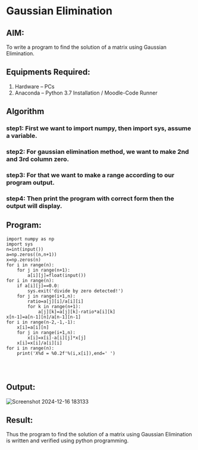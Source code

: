 # Gaussian Elimination

## AIM:
To write a program to find the solution of a matrix using Gaussian Elimination.

## Equipments Required:
1. Hardware – PCs
2. Anaconda – Python 3.7 Installation / Moodle-Code Runner

## Algorithm
### step1: First we want to import numpy, then import sys, assume a variable.

### step2: For gaussian elimination method, we want to make 2nd and 3rd column zero.

### step3: For that we want to make a range according to our program output.

### step4: Then print the program with correct form then the output will display.

## Program:
```
import numpy as np
import sys
n=int(input())
a=np.zeros((n,n+1))
x=np.zeros(n)
for i in range(n):
    for j in range(n+1):
        a[i][j]=float(input())
for i in range(n):
    if a[i][j]==0.0:
        sys.exit('divide by zero detected!')
    for j in range(i+1,n):
        ratio=a[j][i]/a[i][i]
        for k in range(n+1):
            a[j][k]=a[j][k]-ratio*a[i][k]
x[n-1]=a[n-1][n]/a[n-1][n-1]
for i in range(n-2,-1,-1):
    x[i]=a[i][n]
    for j in range(i+1,n):
        x[i]=x[i]-a[i][j]*x[j]
    x[i]=x[i]/a[i][i]
for i in range(n):
    print('X%d = %0.2f'%(i,x[i]),end=' ')
      
      
 
```

## Output:
![Screenshot 2024-12-16 183133](https://github.com/user-attachments/assets/1e7c8f6e-93e2-4c4f-b17e-370d1ee79e78)




## Result:
Thus the program to find the solution of a matrix using Gaussian Elimination is written and verified using python programming.

